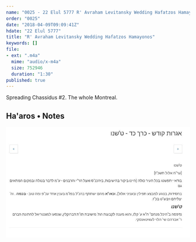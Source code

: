 ```yaml
---
name: "0025 - 22 Elul 5777 R' Avraham Levitansky Wedding Hafatzos Hamayonos"
order: "0025"
date: "2018-04-09T09:09:41Z"
hdate: "22 Elul 5777"
title: "R' Avraham Levitansky Wedding Hafatzos Hamayonos"
keywords: []
file:
- ext: ".m4a"
  mime: "audio/x-m4a"
  size: 752946
  duration: "1:30"
published: true
---
```

Spreading Chassidus #2. The whole Montreal.

## Ha'aros • Notes
<div class="zoom">
<img alt="Letter of the Rebbe" src="./0025 - 22 Elul 5777 Letter of the Rebbe.jpeg"/>
</div>

